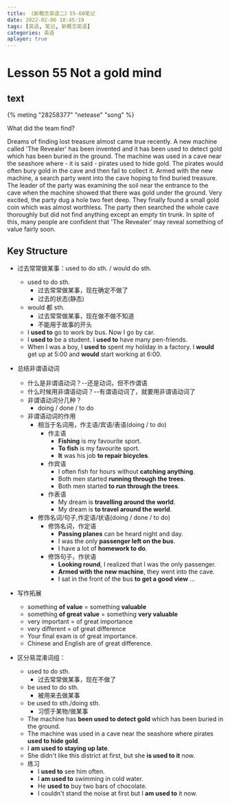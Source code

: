 ```yaml
---
title: 《新概念英语二》55-60笔记
date: 2022-02-06 18:45:19
tags: [英语, 笔记, 新概念英语]
categories: 英语
aplayer: true
---
```


# Lesson 55 Not a gold mind

## text
{% meting "28258377" "netease" "song" %}

What did the team find?

Dreams of finding lost treasure almost came true recently. A new machine called 'The Revealer' has been invented and it has been used to detect gold which has been buried in the ground. The machine was used in a cave near the seashore where - it is said - pirates used to hide gold. The pirates would often bury gold in the cave and then fail to collect it. Armed with the new machine, a search party went into the cave hoping to find buried treasure. The leader of the party was examining the soil near the entrance to the cave when the machine showed that there was gold under the ground. Very excited, the party dug a hole two feet deep. They finally found a small gold coin which was almost worthless. The party then searched the whole cave thoroughly but did not find anything except an empty tin trunk. In spite of this, many people are confident that 'The Revealer' may reveal something of value fairly soon. 

## Key Structure

- 过去常常做某事：used to do sth. / would do sth.
    - used to do sth.
        - 过去常常做某事，现在确定不做了
        - 过去的状态(静态)
    - would 都 sth.
        - 过去常常做某事，现在做不做不知道
        - 不能用于故事的开头
    - I __used to__ go to work by bus. Now I go by car.
    - I __used to__ be a student. I __used to__ have many pen-friends.
    - When I was a boy, I __used to__ spent my holiday in a factory. I __would__ get up at 5:00 and __would__ start working at 6:00.

- 总结非谓语动词
    - 什么是非谓语动词？--还是动词，但不作谓语
    - 什么时候用非谓语动词？--有谓语动词了，就要用非谓语动词了
    - 非谓语动词分几种？
        - doing / done / to do
    - 非谓语动词的作用
        - 相当于名词用，作主语/宾语/表语(doing / to do)
            - 作主语
                - __Fishing__ is my favourite sport.
                - __To fish__ is my favourite sport.
                - __It__ was his job __to repair bicycles__.
            - 作宾语
                - I often fish for hours without __catching anything__.
                - Both men started __running through the trees__.
                - Both men started __to run through the trees__.
            - 作表语
                - My dream is __travelling around the world__.
                - My dream is __to travel around the world__.
        - 修饰名词/句子,作定语/状语(doing / done / to do)
            - 修饰名词，作定语
                - __Passing planes__ can be heard night and day.
                - I was the only __passenger left on the bus__.
                - I have a lot of __homework to do__.
            - 修饰句子，作状语
                - __Looking round__, I realized that I was the only passenger.
                - __Armed with the new machine__, they went into the cave.
                - I sat in the front of the bus __to get a good view__ ...

- 写作拓展
    - something __of value__ = something __valuable__
    - something __of great value__ = something __very valuable__
    - very important = of great importance
    - very different = of great difference
    - Your final exam is of great importance.
    - Chinese and English are of great difference.

- 区分易混淆词组：
    - used to do sth.
        - 过去常常做某事，现在不做了
    - be used to do sth.
        - 被用来去做某事
    - be used to sth./doing sth.
        - 习惯于某物/做某事
    - The machine has __been used to detect gold__ which has been buried in the ground.
    - The machine was used in a cave near the seashore where pirates __used to hide gold__.
    - I __am used to staying up late__.
    - She didn't like this district at first, but she __is used to it__ now.
    - 练习
        - I __used to__ see him often.
        - I __am used to__ swimming in cold water.
        - He __used to__ buy two bars of chocolate.
        - I couldn't stand the noise at first but I __am used to__ it now.

